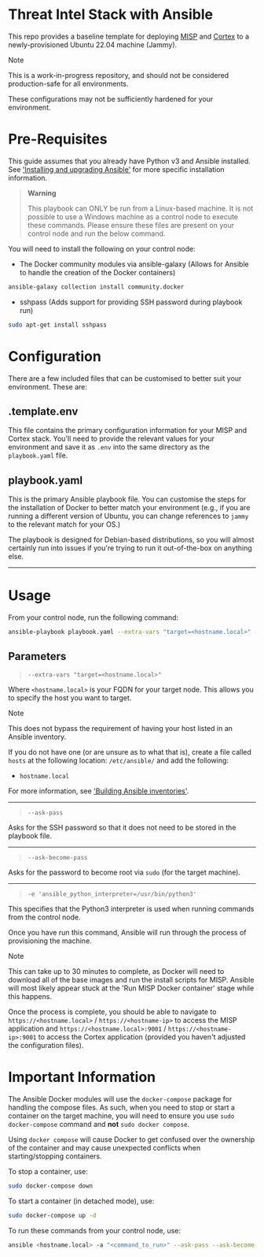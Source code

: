 # Threat Intel Stack with Ansible

This repo provides a baseline template for deploying [MISP](https://github.com/MISP/MISP) and [Cortex](https://github.com/TheHive-Project/Cortex) to a newly-provisioned Ubuntu 22.04 machine (Jammy).

> [!note]
> This is a work-in-progress repository, and should not be considered production-safe for all environments. 
> 
> These configurations may not be sufficiently hardened for your environment.

# Pre-Requisites

This guide assumes that you already have Python v3 and Ansible installed.
See ['Installing and upgrading Ansible'](https://docs.ansible.com/ansible/latest/installation_guide/intro_installation.html#installing-and-upgrading-ansible) for more specific installation information.

> **Warning**
> 
> This playbook can ONLY be run from a Linux-based machine. It is not possible to use a Windows machine as a control node to execute these commands. Please ensure these files are present on your control node and run the below command. 

You will need to install the following on your control node:

- The Docker community modules via ansible-galaxy (Allows for Ansible to handle the creation of the Docker containers)

```bash
ansible-galaxy collection install community.docker
```
- sshpass (Adds support for providing SSH password during playbook run)

```bash
sudo apt-get install sshpass
```

# Configuration
There are a few included files that can be customised to better suit your environment. These are:

## .template.env

This file contains the primary configuration information for your MISP and Cortex stack. You'll need to provide the relevant values for your environment and save it as `.env` into the same directory as the `playbook.yaml` file.

## playbook.yaml

This is the primary Ansible playbook file. You can customise the steps for the installation of Docker to better match your environment (e.g., if you are running a different version of Ubuntu, you can change references to `jammy` to the relevant match for your OS.)

The playbook is designed for Debian-based distributions, so you will almost certainly run into issues if you're trying to run it out-of-the-box on anything else.


---

# Usage

From your control node, run the following command:

```bash
ansible-playbook playbook.yaml --extra-vars "target=<hostname.local>" --ask-pass --ask-become-pass -e 'ansible_python_interpreter=/usr/bin/python3'
```

## Parameters

> `--extra-vars "target=<hostname.local>"`

Where `<hostname.local>` is your FQDN for your target node. This allows you to specify the host you want to target.

> [!note]
>
> This does not bypass the requirement of having your host listed in an Ansible inventory. 
> 
> If you do not have one (or are unsure as to what that is), create a file called `hosts` at the following location: `/etc/ansible/` and add the following:
> - `hostname.local`
>
> For more information, see ['Building Ansible inventories'](https://docs.ansible.com/ansible/latest/inventory_guide/index.html).

---
> `--ask-pass`

Asks for the SSH password so that it does not need to be stored in the playbook file.

---

> `--ask-become-pass`

Asks for the password to become root via `sudo` (for the target machine).

---

> `-e 'ansible_python_interpreter=/usr/bin/python3'`

This specifies that the Python3 interpreter is used when running commands from the control node.

Once you have run this command, Ansible will run through the process of provisioning the machine.

> [!note]
>
> This can take up to 30 minutes to complete, as Docker will need to download all of the base images and run the install scripts for MISP. Ansible will most likely appear stuck at the 'Run MISP Docker container' stage while this happens.

Once the process is complete, you should be able to navigate to `https://<hostname.local>` / `https://<hostname-ip>` to access the MISP application and `https://<hostname.local>:9001` / `https://<hostname-ip>:9001` to access the Cortex application (provided you haven't adjusted the configuration files).

# Important Information

The Ansible Docker modules will use the `docker-compose` package for handling the compose files. As such, when you need to stop or start a container on the target machine, you will need to ensure you use `sudo docker-compose` command and **not** `sudo docker compose`.

Using `docker compose` will cause Docker to get confused over the ownership of the container and may cause unexpected conflicts when starting/stopping containers.

To stop a container, use:
```bash
sudo docker-compose down
```

To start a container (in detached mode), use:
```bash
sudo docker-compose up -d
```

To run these commands from your control node, use:
```bash
ansible <hostname.local> -a "<command_to_run>" --ask-pass --ask-become-pass
```